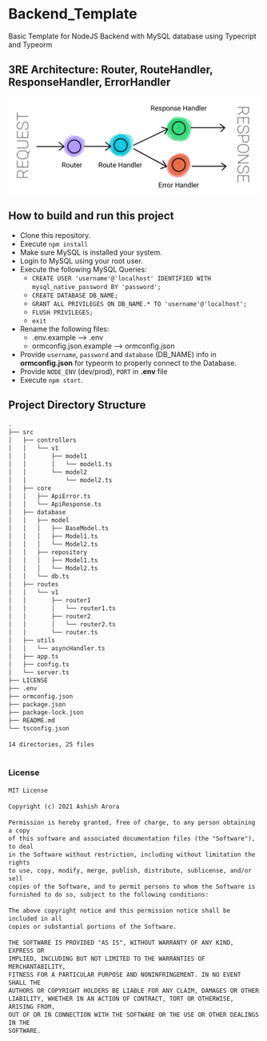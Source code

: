 # Backend_Template
Basic Template for NodeJS Backend with MySQL database using Typecript and Typeorm

## 3RE Architecture: Router, RouteHandler, ResponseHandler, ErrorHandler

![](github_assets/3RE.png)

## How to build and run this project

* Clone this repository.
* Execute `npm install`
* Make sure MySQL is installed your system.
* Login to MySQL using your root user.
* Execute the following MySQL Queries:
  * `CREATE USER 'username'@'localhost' IDENTIFIED WITH mysql_native_password BY 'password';`
  * `CREATE DATABASE DB_NAME;`
  * `GRANT ALL PRIVILEGES ON DB_NAME.* TO 'username'@'localhost';`
  * `FLUSH PRIVILEGES;`
  * `exit`
* Rename the following files:
  * .env.example --> .env
  * ormconfig.json.example --> ormconfig.json
* Provide `username`, `password` and `database` (DB_NAME) info in **ormconfig.json** for typeorm to properly connect to the Database.
* Provide `NODE_ENV` (dev/prod), `PORT` in **.env** file
* Execute `npm start`.

## Project Directory Structure

```
.
├── src
│   ├── controllers
│   │   └── v1
│   │       ├── model1
│   │       │   └── model1.ts
│   │       └── model2
│   │           └── model2.ts
│   ├── core
│   │   ├── ApiError.ts
│   │   └── ApiResponse.ts
│   ├── database
│   │   ├── model
│   │   │   ├── BaseModel.ts
│   │   │   ├── Model1.ts
│   │   │   └── Model2.ts
│   │   ├── repository
│   │   │   ├── Model1.ts
│   │   │   └── Model2.ts
│   │   └── db.ts
│   ├── routes
│   │   └── v1
│   │       ├── router1
│   │       │   └── router1.ts
│   │       ├── router2
│   │       │   └── router2.ts
│   │       └── router.ts
│   ├── utils
│   │   └── asyncHandler.ts
│   ├── app.ts
│   ├── config.ts
│   └── server.ts
├── LICENSE
├── .env
├── ormconfig.json
├── package.json
├── package-lock.json
├── README.md
└── tsconfig.json

14 directories, 25 files


```


### License

```
MIT License

Copyright (c) 2021 Ashish Arora

Permission is hereby granted, free of charge, to any person obtaining a copy
of this software and associated documentation files (the "Software"), to deal
in the Software without restriction, including without limitation the rights
to use, copy, modify, merge, publish, distribute, sublicense, and/or sell
copies of the Software, and to permit persons to whom the Software is
furnished to do so, subject to the following conditions:

The above copyright notice and this permission notice shall be included in all
copies or substantial portions of the Software.

THE SOFTWARE IS PROVIDED "AS IS", WITHOUT WARRANTY OF ANY KIND, EXPRESS OR
IMPLIED, INCLUDING BUT NOT LIMITED TO THE WARRANTIES OF MERCHANTABILITY,
FITNESS FOR A PARTICULAR PURPOSE AND NONINFRINGEMENT. IN NO EVENT SHALL THE
AUTHORS OR COPYRIGHT HOLDERS BE LIABLE FOR ANY CLAIM, DAMAGES OR OTHER
LIABILITY, WHETHER IN AN ACTION OF CONTRACT, TORT OR OTHERWISE, ARISING FROM,
OUT OF OR IN CONNECTION WITH THE SOFTWARE OR THE USE OR OTHER DEALINGS IN THE
SOFTWARE.
```